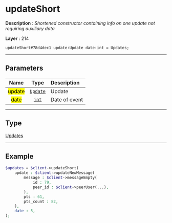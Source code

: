 # updateShort

**Description** : *Shortened constructor containing info on one update not requiring auxiliary data*

**Layer** : 214

```tl
updateShort#78d4dec1 update:Update date:int = Updates;
```

---

## Parameters

| Name | Type | Description |
| :---: | :---: | :--- |
| <mark>update</mark> | [`Update`](type/Update) | Update |
| <mark>date</mark> | [`int`](type/int) | Date of event |

---

## Type

[Updates](type/Updates)

---

## Example

```php
$updates = $client->updateShort(
	update : $client->updateNewMessage(
		message : $client->messageEmpty(
			id : 79,
			peer_id : $client->peerUser(...),
		),
		pts : 61,
		pts_count : 82,
	),
	date : 5,
);
```